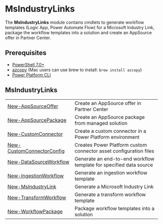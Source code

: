 # MsIndustryLinks

The **MsIndustryLinks** module contains cmdlets to generate workflow templates (Logic App, Power Automate Flow) for a Microsoft Industry Link, package the workflow templates into a solution and create an AppSource offer in Partner Center.

## Prerequisites

- [PowerShell 7.0+](https://learn.microsoft.com/en-us/powershell/scripting/install/installing-powershell?view=powershell-7.3)
- [azcopy](https://learn.microsoft.com/en-us/azure/storage/common/storage-use-azcopy-v10) (Mac users can use brew to install: `brew install azcopy`)
- [Power Platform CLI](https://learn.microsoft.com/en-us/power-platform/developer/cli/introduction#install-microsoft-power-platform-cli)

## MsIndustryLinks

|                                                                            |                                                                    |
| -------------------------------------------------------------------------- | ------------------------------------------------------------------ |
| [New-AppSourceOffer](appsource/New-AppSourceOffer.md)                      | Create an AppSource offer in Partner Center                        |
| [New-AppSourcePackage](appsource/New-AppSourcePackage.md)                  | Create an AppSource package from managed solution                  |
| [New-CustomConnector](customConnector/New-CustomConnector.md)              | Create a custom connector in a Power Platform environment          |
| [New-CustomConnectorConfig](customConnector/New-CustomConnectorConfig.md)  | Creates Power Platform custom connector asset configuration files  |
| [New-DataSourceWorkflow](templates/data_source/New-DataSourceWorkflow.md)  | Generate an end-to-end workflow template for specified data source |
| [New-IngestionWorkflow](templates/ingest/New-IngestionWorkflow.md)         | Generate an ingestion workflow template                            |
| [New-MsIndustryLink](templates/New-MsIndustryLink.md)                      | Generate a Microsoft Industry Link                                 |
| [New-TransformWorkflow](templates/data_transform/New-TransformWorkflow.md) | Generate a transform workflow template                             |
| [New-WorkflowPackage](templates/package/New-WorkflowPackage.md)            | Package workflow templates into a solution                         |
